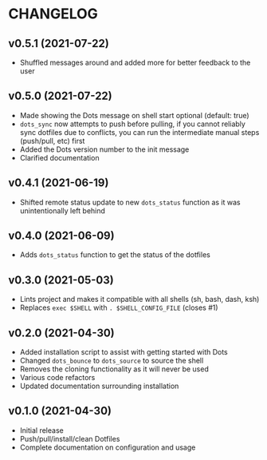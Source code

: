 # CHANGELOG

## v0.5.1 (2021-07-22)

* Shuffled messages around and added more for better feedback to the user

## v0.5.0 (2021-07-22)

* Made showing the Dots message on shell start optional (default: true)
* `dots_sync` now attempts to push before pulling, if you cannot reliably sync dotfiles due to conflicts, you can run the intermediate manual steps (push/pull, etc) first
* Added the Dots version number to the init message
* Clarified documentation

## v0.4.1 (2021-06-19)

* Shifted remote status update to new `dots_status` function as it was unintentionally left behind

## v0.4.0 (2021-06-09)

* Adds `dots_status` function to get the status of the dotfiles

## v0.3.0 (2021-05-03)

* Lints project and makes it compatible with all shells (sh, bash, dash, ksh)
* Replaces `exec $SHELL` with `. $SHELL_CONFIG_FILE` (closes #1)

## v0.2.0 (2021-04-30)

* Added installation script to assist with getting started with Dots
* Changed `dots_bounce` to `dots_source` to source the shell
* Removes the cloning functionality as it will never be used
* Various code refactors
* Updated documentation surrounding installation

## v0.1.0 (2021-04-30)

* Initial release
* Push/pull/install/clean Dotfiles
* Complete documentation on configuration and usage
